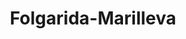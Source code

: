 ---
name: Folgarida
title: Folgarida-Marilleva
region: Trentino-Alto Adige
country: Italy
group: Folgarida-Marilleva-Peio-Passo del Tonale
---